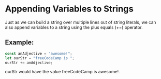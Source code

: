 # Appending Variables to Strings
Just as we can build a string over multiple lines out of string literals, we can also append variables to a string using the plus equals (+=) operator.

## Example:
```javascript
const anAdjective = "awesome!";
let ourStr = "freeCodeCamp is ";
ourStr += anAdjective;
```
ourStr would have the value freeCodeCamp is awesome!.
